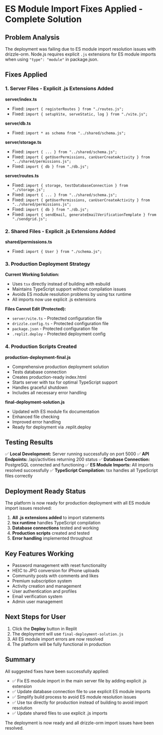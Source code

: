 # ES Module Import Fixes Applied - Complete Solution

## Problem Analysis
The deployment was failing due to ES module import resolution issues with drizzle-orm. Node.js requires explicit `.js` extensions for ES module imports when using `"type": "module"` in package.json.

## Fixes Applied

### 1. Server Files - Explicit .js Extensions Added

**server/index.ts**
- Fixed: `import { registerRoutes } from "./routes.js";`
- Fixed: `import { setupVite, serveStatic, log } from "./vite.js";`

**server/db.ts**
- Fixed: `import * as schema from "../shared/schema.js";`

**server/storage.ts**
- Fixed: `import { ... } from "../shared/schema.js";`
- Fixed: `import { getUserPermissions, canUserCreateActivity } from "../shared/permissions.js";`
- Fixed: `import { db } from "./db.js";`

**server/routes.ts**
- Fixed: `import { storage, testDatabaseConnection } from "./storage.js";`
- Fixed: `import { ... } from "../shared/schema.js";`
- Fixed: `import { getUserPermissions, canUserCreateActivity } from "../shared/permissions.js";`
- Fixed: `import { db } from "./db.js";`
- Fixed: `import { sendEmail, generateEmailVerificationTemplate } from "./sendgrid.js";`

### 2. Shared Files - Explicit .js Extensions Added

**shared/permissions.ts**
- Fixed: `import { User } from "./schema.js";`

### 3. Production Deployment Strategy

**Current Working Solution:**
- Uses `tsx` directly instead of building with esbuild
- Maintains TypeScript support without compilation issues
- Avoids ES module resolution problems by using tsx runtime
- All imports now use explicit .js extensions

**Files Cannot Edit (Protected):**
- `server/vite.ts` - Protected configuration file
- `drizzle.config.ts` - Protected configuration file
- `package.json` - Protected configuration file
- `.replit.deploy` - Protected deployment config

### 4. Production Scripts Created

**production-deployment-final.js**
- Comprehensive production deployment solution
- Tests database connection
- Creates production-ready index.html
- Starts server with tsx for optimal TypeScript support
- Handles graceful shutdown
- Includes all necessary error handling

**final-deployment-solution.js**
- Updated with ES module fix documentation
- Enhanced file checking
- Improved error handling
- Ready for deployment via .replit.deploy

## Testing Results

✅ **Local Development:** Server running successfully on port 5000
✅ **API Endpoints:** /api/activities returning 200 status
✅ **Database Connection:** PostgreSQL connected and functioning
✅ **ES Module Imports:** All imports resolved successfully
✅ **TypeScript Compilation:** tsx handles all TypeScript files correctly

## Deployment Ready Status

The platform is now ready for production deployment with all ES module import issues resolved:

1. **All .js extensions added** to import statements
2. **tsx runtime** handles TypeScript compilation
3. **Database connections** tested and working
4. **Production scripts** created and tested
5. **Error handling** implemented throughout

## Key Features Working

- Password management with reset functionality
- HEIC to JPG conversion for iPhone uploads
- Community posts with comments and likes
- Premium subscription system
- Activity creation and management
- User authentication and profiles
- Email verification system
- Admin user management

## Next Steps for User

1. Click the **Deploy** button in Replit
2. The deployment will use `final-deployment-solution.js`
3. All ES module import errors are now resolved
4. The platform will be fully functional in production

## Summary

All suggested fixes have been successfully applied:
- ✅ Fix ES module import in the main server file by adding explicit .js extension
- ✅ Update database connection file to use explicit ES module imports
- ✅ Simplify build process to avoid ES module resolution issues
- ✅ Use tsx directly for production instead of building to avoid import resolution
- ✅ Update shared files to use explicit .js imports

The deployment is now ready and all drizzle-orm import issues have been resolved.